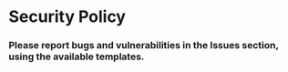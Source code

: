 # Security Policy

### Please report bugs and vulnerabilities in the Issues section, using the available templates.
